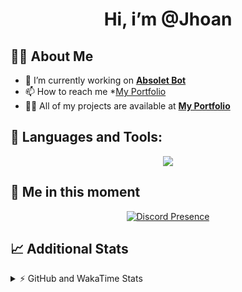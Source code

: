 <h1 align="center">Hi, i’m @Jhoan</h1>

## 🙋‍♂️ About Me

- 🔭 I’m currently working on **[Absolet Bot](https://strider.cloud)**
- 📫 How to reach me *[My Portfolio](https://jhoan.me/contact)
- 👨‍💻 All of my projects are available at **[My Portfolio](https://jhoan.me)**

## 🚀 Languages and Tools:
<p align="center">
  <a href="https://skillicons.dev">
    <img src="https://skillicons.dev/icons?i=js,ts,html,css,bootstrap,nodejs,express,vscode,neovim,vim,atom,cloudflare,git,github,discord,bots,linux,mongodb,nginx,redis,wordpress,heroku&perline=11" />
  </a>
</p>
  
## 👤 Me in this moment
<p align="center">
    <a href="https://discord.com/users/612460795124776960" target="_blank" rel="nofollow">
        <img src="https://lanyard-profile-readme.vercel.app/api/612460795124776960?idleMessage=Probably%20coding%20Absolet..." alt="Discord Presence" align="center">
    </a>
</p>

## 📈 Additional Stats
<details>
    <summary>⚡ GitHub and WakaTime Stats</summary>
    <br/>

<!--START_SECTION:waka-->
![Code Time](http://img.shields.io/badge/Code%20Time-535%20hrs%2014%20mins-blue)

**🐱 My GitHub Data** 

> 🏆 1,077 Contributions in the Year 2022
 > 
> 📦 169.5 kB Used in GitHub's Storage 
 > 
> 💼 Opted to Hire
 > 
> 📜 4 Public Repositories 
 > 
> 🔑 37 Private Repositories  
 > 
**I'm an Early 🐤** 

```text
🌞 Morning    91 commits     ██░░░░░░░░░░░░░░░░░░░░░░░   10.95% 
🌆 Daytime    381 commits    ███████████░░░░░░░░░░░░░░   45.85% 
🌃 Evening    323 commits    █████████░░░░░░░░░░░░░░░░   38.87% 
🌙 Night      36 commits     █░░░░░░░░░░░░░░░░░░░░░░░░   4.33%

```
📅 **I'm Most Productive on Saturday** 

```text
Monday       114 commits    ███░░░░░░░░░░░░░░░░░░░░░░   13.72% 
Tuesday      126 commits    ███░░░░░░░░░░░░░░░░░░░░░░   15.16% 
Wednesday    138 commits    ████░░░░░░░░░░░░░░░░░░░░░   16.61% 
Thursday     92 commits     ██░░░░░░░░░░░░░░░░░░░░░░░   11.07% 
Friday       131 commits    ████░░░░░░░░░░░░░░░░░░░░░   15.76% 
Saturday     159 commits    ████░░░░░░░░░░░░░░░░░░░░░   19.13% 
Sunday       71 commits     ██░░░░░░░░░░░░░░░░░░░░░░░   8.54%

```


📊 **This Week I Spent My Time On** 

```text
⌚︎ Time Zone: America/Bogota

💬 Programming Languages: 
TypeScript               18 hrs 21 mins      █████████████████████░░░░   85.22% 
JavaScript               1 hr 16 mins        █░░░░░░░░░░░░░░░░░░░░░░░░   5.9% 
YAML                     1 hr 5 mins         █░░░░░░░░░░░░░░░░░░░░░░░░   5.08% 
JSON                     31 mins             ░░░░░░░░░░░░░░░░░░░░░░░░░   2.41% 
Java                     5 mins              ░░░░░░░░░░░░░░░░░░░░░░░░░   0.46%

🔥 Editors: 
VS Code                  21 hrs 32 mins      █████████████████████████   100.0%

🐱‍💻 Projects: 
bloom                    20 hrs 4 mins       ███████████████████████░░   93.2% 
dilva                    34 mins             ░░░░░░░░░░░░░░░░░░░░░░░░░   2.65% 
bloom_enc                29 mins             ░░░░░░░░░░░░░░░░░░░░░░░░░   2.27% 
enc                      11 mins             ░░░░░░░░░░░░░░░░░░░░░░░░░   0.89% 
strider-app              6 mins              ░░░░░░░░░░░░░░░░░░░░░░░░░   0.52%

💻 Operating System: 
Linux                    21 hrs 32 mins      █████████████████████████   100.0%

```

**I Mostly Code in JavaScript** 

```text
JavaScript               16 repos            ███████████████░░░░░░░░░░   61.54% 
TypeScript               4 repos             ███░░░░░░░░░░░░░░░░░░░░░░   15.38% 
Java                     3 repos             ███░░░░░░░░░░░░░░░░░░░░░░   11.54% 
Shell                    1 repo              █░░░░░░░░░░░░░░░░░░░░░░░░   3.85% 
CSS                      1 repo              █░░░░░░░░░░░░░░░░░░░░░░░░   3.85%

```



 Last Updated on 19/12/2022 11:10:26 UTC
<!--END_SECTION:waka-->
</details>
